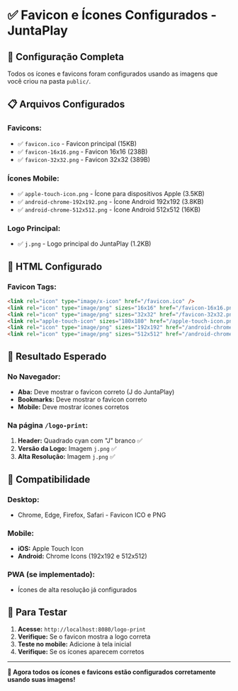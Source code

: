 # ✅ Favicon e Ícones Configurados - JuntaPlay

## 🎯 **Configuração Completa**

Todos os ícones e favicons foram configurados usando as imagens que você criou na pasta `public/`.

## 📋 **Arquivos Configurados**

### **Favicons:**
- ✅ `favicon.ico` - Favicon principal (15KB)
- ✅ `favicon-16x16.png` - Favicon 16x16 (238B)
- ✅ `favicon-32x32.png` - Favicon 32x32 (389B)

### **Ícones Mobile:**
- ✅ `apple-touch-icon.png` - Ícone para dispositivos Apple (3.5KB)
- ✅ `android-chrome-192x192.png` - Ícone Android 192x192 (3.8KB)
- ✅ `android-chrome-512x512.png` - Ícone Android 512x512 (16KB)

### **Logo Principal:**
- ✅ `j.png` - Logo principal do JuntaPlay (1.2KB)

## 🔧 **HTML Configurado**

### **Favicon Tags:**
```html
<link rel="icon" type="image/x-icon" href="/favicon.ico" />
<link rel="icon" type="image/png" sizes="16x16" href="/favicon-16x16.png" />
<link rel="icon" type="image/png" sizes="32x32" href="/favicon-32x32.png" />
<link rel="apple-touch-icon" sizes="180x180" href="/apple-touch-icon.png" />
<link rel="icon" type="image/png" sizes="192x192" href="/android-chrome-192x192.png" />
<link rel="icon" type="image/png" sizes="512x512" href="/android-chrome-512x512.png" />
```

## 🎯 **Resultado Esperado**

### **No Navegador:**
- **Aba:** Deve mostrar o favicon correto (J do JuntaPlay)
- **Bookmarks:** Deve mostrar o favicon correto
- **Mobile:** Deve mostrar ícones corretos

### **Na página `/logo-print`:**
1. **Header:** Quadrado cyan com "J" branco ✅
2. **Versão da Logo:** Imagem `j.png` ✅
3. **Alta Resolução:** Imagem `j.png` ✅

## 📱 **Compatibilidade**

### **Desktop:**
- Chrome, Edge, Firefox, Safari - Favicon ICO e PNG

### **Mobile:**
- **iOS:** Apple Touch Icon
- **Android:** Chrome Icons (192x192 e 512x512)

### **PWA (se implementado):**
- Ícones de alta resolução já configurados

## 🧹 **Para Testar**

1. **Acesse:** `http://localhost:8080/logo-print`
2. **Verifique:** Se o favicon mostra a logo correta
3. **Teste no mobile:** Adicione à tela inicial
4. **Verifique:** Se os ícones aparecem corretos

---

**🎉 Agora todos os ícones e favicons estão configurados corretamente usando suas imagens!**

